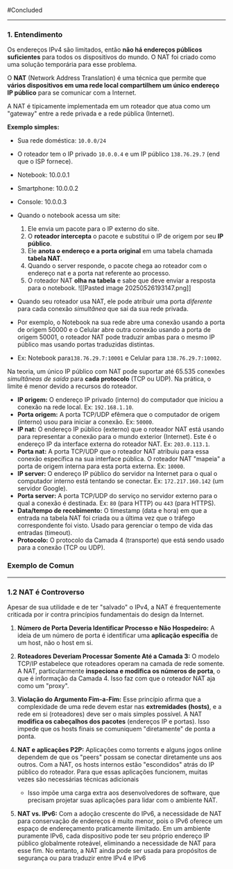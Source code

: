 
#Concluded 

---
### **1. Entendimento**
Os endereços IPv4 são limitados, então **não há endereços públicos suficientes** para todos os dispositivos do mundo. O NAT foi criado como uma solução temporária para esse problema.

O **NAT** (Network Address Translation) é uma técnica que permite que **vários dispositivos em uma rede local compartilhem um único endereço IP público** para se comunicar com a Internet.

A NAT é tipicamente implementada em um roteador que atua como um "gateway" entre a rede privada e a rede pública (Internet).

**Exemplo simples:**
- Sua rede doméstica: `10.0.0/24`
- O roteador tem o IP privado `10.0.0.4` e um IP público `138.76.29.7` (end que o ISP fornece).
- Notebook: 10.0.0.1
- Smartphone: 10.0.0.2
- Console: 10.0.0.3

- Quando o notebook acessa um site:
	1. Ele envia um pacote para o IP externo do site.
	2. O **roteador intercepta** o pacote e substitui o IP de origem por seu **IP público**.
	3. Ele **anota o endereço e a porta original** em uma tabela chamada **tabela NAT**.
	4. Quando o server responde, o pacote chega ao roteador com o endereço nat e a porta nat referente ao processo.
	5. O roteador NAT **olha na tabela** e sabe que deve enviar a resposta para o notebook.
![[Pasted image 20250526193147.png]]

- Quando seu roteador usa NAT, ele pode atribuir uma porta _diferente_ para cada conexão _simultânea_ que sai da sua rede privada. 
- Por exemplo, o Notebook na sua rede abre uma conexão usando a porta de origem 50000 e o Celular abre outra conexão usando a porta de origem 50001, o roteador NAT pode traduzir ambas para o mesmo IP público mas usando portas traduzidas distintas.
- Ex: Notebook para`138.76.29.7:10001` e Celular para `138.76.29.7:10002`.

Na teoria, um único IP público com NAT pode suportar até 65.535 conexões _simultâneas de saída_ para **cada protocolo** (TCP ou UDP).  Na prática, o limite é menor devido a recursos do roteador.



- **IP origem:** O endereço IP privado (interno) do computador que iniciou a conexão na rede local. Ex: `192.168.1.10`.
- **Porta origem:** A porta TCP/UDP efêmera que o computador de origem (interno) usou para iniciar a conexão. Ex: `50000`.
- **IP nat:** O endereço IP público (externo) que o roteador NAT está usando para representar a conexão para o mundo exterior (Internet). Este é o endereço IP da interface externa do roteador NAT. Ex: `203.0.113.1`.
- **Porta nat:** A porta TCP/UDP que o roteador NAT atribuiu para essa conexão específica na sua interface pública. O roteador NAT "mapeia" a porta de origem interna para esta porta externa. Ex: `10000`.
- **IP server:** O endereço IP público do servidor na Internet para o qual o computador interno está tentando se conectar. Ex: `172.217.160.142` (um servidor Google).
- **Porta server:** A porta TCP/UDP do serviço no servidor externo para o qual a conexão é destinada. Ex: `80` (para HTTP) ou `443` (para HTTPS).
- **Data/tempo de recebimento:** O timestamp (data e hora) em que a entrada na tabela NAT foi criada ou a última vez que o tráfego correspondente foi visto. Usado para gerenciar o tempo de vida das entradas (timeout).
- **Protocolo:** O protocolo da Camada 4 (transporte) que está sendo usado para a conexão (TCP ou UDP).

### Exemplo de Comun

---
### **1.2 NAT é Controverso**
Apesar de sua utilidade e de ter "salvado" o IPv4, a NAT é frequentemente criticada por ir contra princípios fundamentais do design da Internet.
1. **Número de Porta Deveria Identificar Processo e Não Hospedeiro:** A ideia de um número de porta é identificar uma **aplicação específia** de um host, não o host em si. 

2. **Roteadores Deveriam Processar Somente Até a Camada 3:** O modelo TCP/IP estabelece que roteadores operam na camada de rede somente. A NAT, particularmente **inspeciona e modifica os números de porta**, o que é informação da Camada 4. Isso faz com que o roteador NAT aja como um "proxy".

3. **Violação do Argumento Fim-a-Fim:** Esse princípio afirma que a complexidade de uma rede devem estar nas **extremidades (hosts)**, e a rede em si (roteadores) deve ser o mais simples possível. A NAT **modifica os cabeçalhos dos pacotes** (endereços IP e portas). Isso impede que os hosts finais se comuniquem "diretamente" de ponta a ponta.
    
4. **NAT e aplicações P2P:** Aplicações como torrents e alguns jogos online dependem de que os "peers" possam se conectar diretamente uns aos outros. Com a NAT, os hosts internos estão "escondidos" atrás do IP público do roteador. Para que essas aplicações funcionem, muitas vezes são necessárias técnicas adicionais
    - Isso impõe uma carga extra aos desenvolvedores de software, que precisam projetar suas aplicações para lidar com o ambiente NAT.

5. **NAT vs. IPv6:** Com a adoção crescente do IPv6, a necessidade de NAT para conservação de endereços é muito menor, pois o IPv6 oferece um espaço de endereçamento praticamente ilimitado. Em um ambiente puramente IPv6, cada dispositivo pode ter seu próprio endereço IP público globalmente roteável, eliminando a necessidade de NAT para esse fim. No entanto, a NAT ainda pode ser usada para propósitos de segurança ou para traduzir entre IPv4 e IPv6 